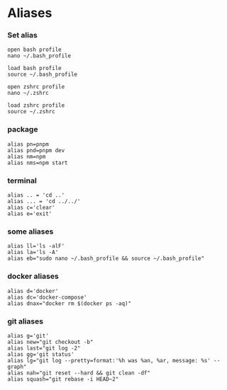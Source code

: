 # Aliases

### Set alias
    open bash profile
    nano ~/.bash_profile
    
    load bash profile
    source ~/.bash_profile
    
    open zshrc profile
    nano ~/.zshrc
    
    load zshrc profile
    source ~/.zshrc

### package
    alias pn=pnpm
    alias pnd=pnpm dev
    alias nm=npm
    alias nms=npm start

### terminal 
    alias .. = 'cd ..'
    alias ... = 'cd ../../'
    alias c='clear'
    alias e='exit'

 ### some aliases
    alias ll='ls -alF'
    alias la='ls -A'
    alias eb="sudo nano ~/.bash_profile && source ~/.bash_profile"
    
### docker aliases
    alias d='docker'
    alias dc='docker-compose'
    alias dnax="docker rm $(docker ps -aq)"
### git aliases
    alias g='git'
    alias new="git checkout -b"
    alias last="git log -2"
    alias gg='git status'
    alias lg="git log --pretty=format:'%h was %an, %ar, message: %s' --graph"
    alias nah="git reset --hard && git clean -df"
    alias squash="git rebase -i HEAD~2"
